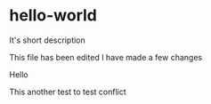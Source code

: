 # hello-world
It's short description

This file has been edited
I have made a few changes

Hello

This another test to test conflict